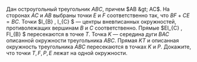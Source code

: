 Дан остроугольный треугольник $ABC$, причем $AB &gt; AC$. На сторонах $AC$ и $AB$ выбраны точки $E$ и $F$ соответственно так, что $BF+CE=BC$. Точки $I_{B} ,  I_{C} $ — центры вневписанных окружностей, противолежащих вершинам $B$ и $C$ соответственно. Прямые $EI_{C} ,  FI_{B} $ пересекаются в точке $T$. Точка $K$ — середина дуги $BAC$ описанной окружности треугольника $ABC$. Прямая $KT$ и описанная окружность треугольника $ABC$ пересекаются в точках $K$ и $P$. Докажите, что точки $T,  F,  P,  E$ лежат на одной окружности.